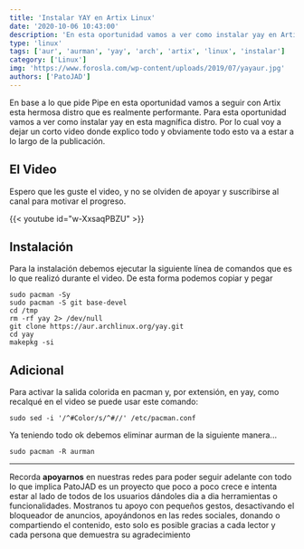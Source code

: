 ```yaml
---
title: 'Instalar YAY en Artix Linux'
date: '2020-10-06 10:43:00'
description: 'En esta oportunidad vamos a ver como instalar yay en Artix linux'
type: 'linux'
tags: ['aur', 'aurman', 'yay', 'arch', 'artix', 'linux', 'instalar']
category: ['Linux']
img: 'https://www.forosla.com/wp-content/uploads/2019/07/yayaur.jpg'
authors: ['PatoJAD']
---
```


En base a lo que pide Pipe en esta oportunidad vamos a seguir con Artix esta hermosa distro que es realmente performante. Para esta oportunidad vamos a ver como instalar yay en esta magnífica distro. Por lo cual voy a dejar un corto video donde explico todo y obviamente todo esto va a estar a lo largo de la publicación.

## El Video

Espero que les guste el video, y no se olviden de apoyar y suscribirse al canal para motivar el progreso.

{{< youtube id="w-XxsaqPBZU" >}}

## Instalación

Para la instalación debemos ejecutar la siguiente línea de comandos que es lo que realizó durante el video. De esta forma podemos copiar y pegar

    sudo pacman -Sy
    sudo pacman -S git base-devel
    cd /tmp
    rm -rf yay 2> /dev/null
    git clone https://aur.archlinux.org/yay.git
    cd yay
    makepkg -si

## Adicional

Para activar la salida colorida en pacman y, por extensión, en yay, como recalqué en el video se puede usar este comando:

    sudo sed -i '/^#Color/s/^#//' /etc/pacman.conf

Ya teniendo todo ok debemos eliminar aurman de la siguiente manera...

    sudo pacman -R aurman

---

Recorda **apoyarnos** en nuestras redes para poder seguir adelante con todo lo que implica PatoJAD es un proyecto que poco a poco crece e intenta estar al lado de todos de los usuarios dándoles dia a dia herramientas o funcionalidades. Mostranos tu apoyo con pequeños gestos, desactivando el bloqueador de anuncios, apoyándonos en las redes sociales, donando o compartiendo el contenido, esto solo es posible gracias a cada lector y cada persona que demuestra su agradecimiento
